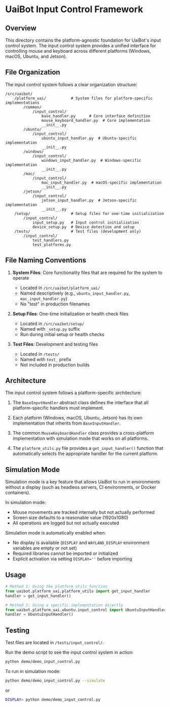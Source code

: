# UaiBot Input Control Framework

## Overview

This directory contains the platform-agnostic foundation for UaiBot's input control system. The input control system provides a unified interface for controlling mouse and keyboard across different platforms (Windows, macOS, Ubuntu, and Jetson).

## File Organization

The input control system follows a clear organization structure:

```
/src/uaibot/
    /platform_uai/           # System files for platform-specific implementations
        /common/
            /input_control/
                base_handler.py      # Core interface definition
                mouse_keyboard_handler.py  # Core implementation
                __init__.py
        /ubuntu/
            /input_control/
                ubuntu_input_handler.py  # Ubuntu-specific implementation
                __init__.py
        /windows/
            /input_control/
                windows_input_handler.py  # Windows-specific implementation
                __init__.py
        /mac/
            /input_control/
                mac_input_handler.py  # macOS-specific implementation
                __init__.py
        /jetson/
            /input_control/
                jetson_input_handler.py  # Jetson-specific implementation
                __init__.py
    /setup/                  # Setup files for one-time initialization
        /input_control/
            input_setup.py   # Input control initialization
            device_setup.py  # Device detection and setup
    /tests/                  # Test files (development only)
        /input_control/
            test_handlers.py
            test_platforms.py
```

## File Naming Conventions

1. **System Files**: Core functionality files that are required for the system to operate
   - Located in `/src/uaibot/platform_uai/`
   - Named descriptively (e.g., `ubuntu_input_handler.py`, `mac_input_handler.py`)
   - No "test" in production filenames

2. **Setup Files**: One-time initialization or health check files
   - Located in `/src/uaibot/setup/`
   - Named with `_setup.py` suffix
   - Run during initial setup or health checks

3. **Test Files**: Development and testing files
   - Located in `/tests/`
   - Named with `test_` prefix
   - Not included in production builds

## Architecture

The input control system follows a platform-specific architecture:

1. The `BaseInputHandler` abstract class defines the interface that all platform-specific handlers must implement.

2. Each platform (Windows, macOS, Ubuntu, Jetson) has its own implementation that inherits from `BaseInputHandler`.

3. The common `MouseKeyboardHandler` class provides a cross-platform implementation with simulation mode that works on all platforms.

4. The `platform_utils.py` file provides a `get_input_handler()` function that automatically selects the appropriate handler for the current platform.

## Simulation Mode

Simulation mode is a key feature that allows UaiBot to run in environments without a display (such as headless servers, CI environments, or Docker containers). 

In simulation mode:
- Mouse movements are tracked internally but not actually performed
- Screen size defaults to a reasonable value (1920x1080)
- All operations are logged but not actually executed

Simulation mode is automatically enabled when:
- No display is available (`DISPLAY` and `WAYLAND_DISPLAY` environment variables are empty or not set)
- Required libraries cannot be imported or initialized
- Explicit activation via setting `DISPLAY=''` before importing

## Usage

```python
# Method 1: Using the platform_utils function
from uaibot.platform_uai.platform_utils import get_input_handler
handler = get_input_handler()

# Method 2: Using a specific implementation directly
from uaibot.platform_uai.ubuntu.input_control import UbuntuInputHandler
handler = UbuntuInputHandler()
```

## Testing

Test files are located in `/tests/input_control/`.

Run the demo script to see the input control system in action:

```bash
python demo/demo_input_control.py
```

To run in simulation mode:

```bash
python demo/demo_input_control.py --simulate
```

or

```bash
DISPLAY= python demo/demo_input_control.py
```
